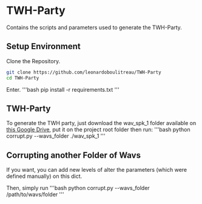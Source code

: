 # TWH-Party
Contains the scripts and parameters used to generate the TWH-Party.

## Setup Environment
Clone the Repository.
```bash
git clone https://github.com/leonardoboulitreau/TWH-Party
cd TWH-Party
```

Enter.
'''bash
pip install -r requirements.txt
'''

## TWH-Party
To generate the TWH party, just download the wav_spk_1 folder available on [this Google Drive](https://drive.google.com/drive/folders/1R-nvdXInAsqvJUuT8EY6fQ0TnbD7jlni?usp=sharing), put it on the project root folder then run:
'''bash
python corrupt.py --wavs_folder ./wav_spk_1
'''

## Corrupting another Folder of Wavs
If you want, you can add new levels of alter the parameters (which were defined manually) on this dict.

Then, simply run
'''bash
python corrupt.py --wavs_folder /path/to/wavs/folder
'''
